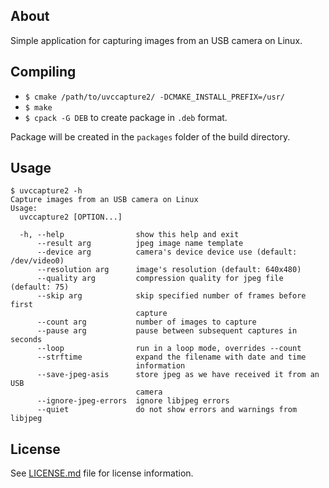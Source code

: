 ## About
Simple application for capturing images from an USB camera on Linux.

## Compiling
* `$ cmake /path/to/uvccapture2/ -DCMAKE_INSTALL_PREFIX=/usr/`
* `$ make`
* `$ cpack -G DEB` to create package in `.deb` format.

Package will be created in the `packages` folder of the build directory.

## Usage
```
$ uvccapture2 -h
Capture images from an USB camera on Linux
Usage:
  uvccapture2 [OPTION...]

  -h, --help                show this help and exit
      --result arg          jpeg image name template
      --device arg          camera's device device use (default: /dev/video0)
      --resolution arg      image's resolution (default: 640x480)
      --quality arg         compression quality for jpeg file (default: 75)
      --skip arg            skip specified number of frames before first
                            capture
      --count arg           number of images to capture
      --pause arg           pause between subsequent captures in seconds
      --loop                run in a loop mode, overrides --count
      --strftime            expand the filename with date and time
                            information
      --save-jpeg-asis      store jpeg as we have received it from an USB
                            camera
      --ignore-jpeg-errors  ignore libjpeg errors
      --quiet               do not show errors and warnings from libjpeg
```

## License
See [LICENSE.md](LICENSE.md) file for license information.

